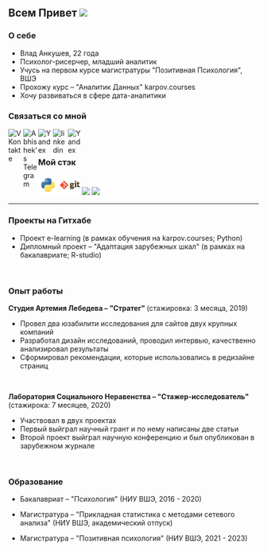 ## Всем Привет <img src="https://media.giphy.com/media/hvRJCLFzcasrR4ia7z/giphy.gif" width="25px">

### О себе
- Влад Анкушев, 22 года
- Психолог-рисерчер, младший аналитик
- Учусь на первом курсе магистратуры "Позитивная Психология", ВШЭ
- Прохожу курс – "Аналитик Данных"  karpov.courses
- Хочу развиваться в сфере дата-аналитики

### Связаться со мной
<a href="https://vk.com/id370061250">
  <img align="left" alt="VKontakte" width="30px" src="https://uxwing.com/wp-content/themes/uxwing/download/10-brands-and-social-media/vk-round-color.png" />
</a>
<a href="https://t.me/tiredint">
  <img align="left" alt="Abhishek's Telegram" width="30px" src="https://upload.wikimedia.org/wikipedia/commons/thumb/8/82/Telegram_logo.svg/2048px-Telegram_logo.svg.png" />
</a>
<a href="vladislavankushev@yandex.ru">
  <img align="left" alt="Yandex" width="30px" src="https://dipitest.mydigishop.biz/1VZJteH.png"/>
</a>
<a href="https://www.linkedin.com/in/vladislav-ankushev-8b43771ab">
  <img align="left" alt="linkedin" width="30px" src="https://cdn-icons-png.flaticon.com/512/145/145807.png"/>
</a>
<a href="https://hh.ru/applicant/resumes/view?resume=5e05f2f5ff05586a4a0039ed1f634d76637a51">
  <img align="left" alt="Yandex" width="30px" src="https://upload.wikimedia.org/wikipedia/commons/7/79/HeadHunter_logo.png"/>
</a>

<br >
<br >

### Мой стэк
<code><img height="40" src="https://raw.githubusercontent.com/github/explore/80688e429a7d4ef2fca1e82350fe8e3517d3494d/topics/python/python.png"></code>
      <code><img height="40" src="https://raw.githubusercontent.com/github/explore/80688e429a7d4ef2fca1e82350fe8e3517d3494d/topics/git/git.png"></code>
      <code><img height="40" 
src="https://upload.wikimedia.org/wikipedia/commons/2/29/Postgresql_elephant.svg"></code>
      <code><img height="40" 
src="https://upload.wikimedia.org/wikipedia/commons/thumb/d/d0/RStudio_logo_flat.svg/1280px-RStudio_logo_flat.svg.png"></code>

<hr>


### Проекты на Гитхабе
- Проект e-learning (в рамках обучения на karpov.courses; Python)
- Дипломный проект – "Адаптация зарубежных шкал" (в рамках на бакалавриате; R-studio)

<br>

### Опыт работы  
<b> Студия Артемия Лебедева – "Стратег" </b>  (стажировка: 3 месяца, 2019) 
- Провел два юзабилити исследования для сайтов двух крупных компаний
- Разработал дизайн исследований, проводил интервью, качественно анализировал результаты
- Сформировал рекомендации, которые использовались в редизайне страниц 

<br >

<b> Лаборатория Социального Неравенства – "Стажер-исследователь" </b> (cтажирока: 7 месяцев, 2020)   
- Участвовал в двух проектах   
- Первый выйграл научный грант и по нему написаны две статьи   
- Второй проект выйграл научную конференцию и был опубликован в зарубежном журнале   

<br >

### Образование
- Бакалавриат – "Психология" (НИУ ВШЭ, 2016 - 2020)

- Магистратура – "Прикладная статистика с методами сетевого анализа" (НИУ ВШЭ, академический отпуск)
  
- Магистратура  – "Позитивная психология" (НИУ ВШЭ, 2021 - 2023)

